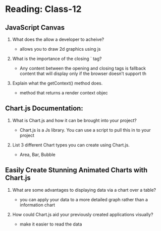# Reading: Class-12

## JavaScript Canvas

1. What does the <canvas> allow a developer to acheive?

    * allows you to draw 2d graphics using js

1. What is the importance of the closing `</canvas> tag?

    * Any content between the opening and closing tags is fallback content that will display only if the browser doesn’t support th

1. Explain what the getContext() method does.

    * method that returns a render context objec

## Chart.js Documentation:

1. What is Chart.js and how it can be brought into your project?

    * Chart.js is a Js library. You can use a script to pull this in to your project

1. List 3 different Chart types you can create using Chart.js.

    * Area, Bar, Bubble

## Easily Create Stunning Animated Charts with Chart.js

1. What are some advantages to displaying data via a chart over a table?

    * you can apply your data to a more detailed graph rather than a information chart

1. How could Chart.js aid your previously created applications visually?

    * make it easier to read the data
